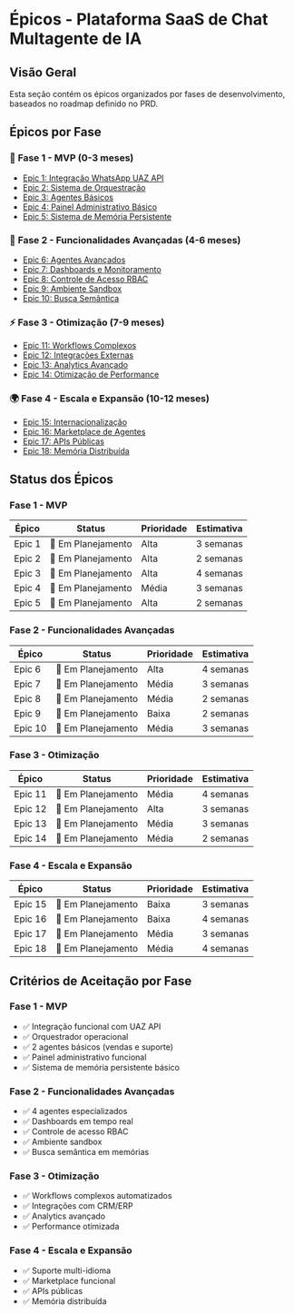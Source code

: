 # Épicos - Plataforma SaaS de Chat Multagente de IA

## Visão Geral

Esta seção contém os épicos organizados por fases de desenvolvimento, baseados no roadmap definido no PRD.

## Épicos por Fase

### 🚀 **Fase 1 - MVP (0-3 meses)**
- [Epic 1: Integração WhatsApp UAZ API](./epic-1-integracao-whatsapp.md)
- [Epic 2: Sistema de Orquestração](./epic-2-sistema-orquestracao.md)
- [Epic 3: Agentes Básicos](./epic-3-agentes-basicos.md)
- [Epic 4: Painel Administrativo Básico](./epic-4-painel-basico.md)
- [Epic 5: Sistema de Memória Persistente](./epic-5-sistema-memoria.md)

### 🔧 **Fase 2 - Funcionalidades Avançadas (4-6 meses)**
- [Epic 6: Agentes Avançados](./epic-6-agentes-avancados.md)
- [Epic 7: Dashboards e Monitoramento](./epic-7-dashboards-monitoramento.md)
- [Epic 8: Controle de Acesso RBAC](./epic-8-controle-acesso-rbac.md)
- [Epic 9: Ambiente Sandbox](./epic-9-ambiente-sandbox.md)
- [Epic 10: Busca Semântica](./epic-10-busca-semantica.md)

### ⚡ **Fase 3 - Otimização (7-9 meses)**
- [Epic 11: Workflows Complexos](./epic-11-workflows-complexos.md)
- [Epic 12: Integrações Externas](./epic-12-integracoes-externas.md)
- [Epic 13: Analytics Avançado](./epic-13-analytics-avancado.md)
- [Epic 14: Otimização de Performance](./epic-14-otimizacao-performance.md)

### 🌍 **Fase 4 - Escala e Expansão (10-12 meses)**
- [Epic 15: Internacionalização](./epic-15-internacionalizacao.md)
- [Epic 16: Marketplace de Agentes](./epic-16-marketplace-agentes.md)
- [Epic 17: APIs Públicas](./epic-17-apis-publicas.md)
- [Epic 18: Memória Distribuída](./epic-18-memoria-distribuida.md)

## Status dos Épicos

### Fase 1 - MVP
| Épico | Status | Prioridade | Estimativa |
|-------|--------|------------|------------|
| Epic 1 | 🔄 Em Planejamento | Alta | 3 semanas |
| Epic 2 | 🔄 Em Planejamento | Alta | 2 semanas |
| Epic 3 | 🔄 Em Planejamento | Alta | 4 semanas |
| Epic 4 | 🔄 Em Planejamento | Média | 3 semanas |
| Epic 5 | 🔄 Em Planejamento | Alta | 2 semanas |

### Fase 2 - Funcionalidades Avançadas
| Épico | Status | Prioridade | Estimativa |
|-------|--------|------------|------------|
| Epic 6 | 🔄 Em Planejamento | Alta | 4 semanas |
| Epic 7 | 🔄 Em Planejamento | Média | 3 semanas |
| Epic 8 | 🔄 Em Planejamento | Média | 2 semanas |
| Epic 9 | 🔄 Em Planejamento | Baixa | 2 semanas |
| Epic 10 | 🔄 Em Planejamento | Média | 3 semanas |

### Fase 3 - Otimização
| Épico | Status | Prioridade | Estimativa |
|-------|--------|------------|------------|
| Epic 11 | 🔄 Em Planejamento | Média | 4 semanas |
| Epic 12 | 🔄 Em Planejamento | Alta | 3 semanas |
| Epic 13 | 🔄 Em Planejamento | Média | 3 semanas |
| Epic 14 | 🔄 Em Planejamento | Média | 2 semanas |

### Fase 4 - Escala e Expansão
| Épico | Status | Prioridade | Estimativa |
|-------|--------|------------|------------|
| Epic 15 | 🔄 Em Planejamento | Baixa | 3 semanas |
| Epic 16 | 🔄 Em Planejamento | Baixa | 4 semanas |
| Epic 17 | 🔄 Em Planejamento | Média | 3 semanas |
| Epic 18 | 🔄 Em Planejamento | Média | 4 semanas |

## Critérios de Aceitação por Fase

### Fase 1 - MVP
- ✅ Integração funcional com UAZ API
- ✅ Orquestrador operacional
- ✅ 2 agentes básicos (vendas e suporte)
- ✅ Painel administrativo funcional
- ✅ Sistema de memória persistente básico

### Fase 2 - Funcionalidades Avançadas
- ✅ 4 agentes especializados
- ✅ Dashboards em tempo real
- ✅ Controle de acesso RBAC
- ✅ Ambiente sandbox
- ✅ Busca semântica em memórias

### Fase 3 - Otimização
- ✅ Workflows complexos automatizados
- ✅ Integrações com CRM/ERP
- ✅ Analytics avançado
- ✅ Performance otimizada

### Fase 4 - Escala e Expansão
- ✅ Suporte multi-idioma
- ✅ Marketplace funcional
- ✅ APIs públicas
- ✅ Memória distribuída
